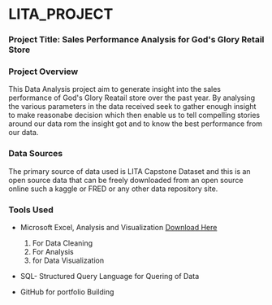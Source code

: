# LITA_PROJECT
### Project Title: Sales Performance Analysis for God's Glory Retail Store

### Project Overview
This Data Analysis project aim to generate insight into the sales performance of God's Glory Reatail store over the past year. By analysing the various parameters in the data received seek to gather enough insight to make reasonabe decision which then enable us to tell compelling stories around our data rom the insight got and to know the best performance from our data.

### Data Sources
The primary source of data used is LITA Capstone Dataset and this is an open source data that can be freely downloaded from an open source online such a kaggle or FRED or any other data repository site.

### Tools Used
-  Microsoft Excel, Analysis and Visualization [Download Here](https://www.microsoft.com)
    1. For Data Cleaning
    2. For Analysis
    3. for Data Visualization
      
   
-  SQL- Structured Query Language for Quering of Data
-  GitHub for portfolio Building
